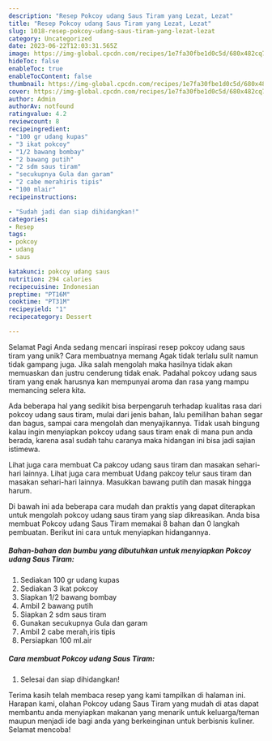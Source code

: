 ```yaml
---
description: "Resep Pokcoy udang Saus Tiram yang Lezat, Lezat"
title: "Resep Pokcoy udang Saus Tiram yang Lezat, Lezat"
slug: 1018-resep-pokcoy-udang-saus-tiram-yang-lezat-lezat
category: Uncategorized
date: 2023-06-22T12:03:31.565Z
image: https://img-global.cpcdn.com/recipes/1e7fa30fbe1d0c5d/680x482cq70/pokcoy-udang-saus-tiram-foto-resep-utama.jpg
hideToc: false
enableToc: true
enableTocContent: false
thumbnail: https://img-global.cpcdn.com/recipes/1e7fa30fbe1d0c5d/680x482cq70/pokcoy-udang-saus-tiram-foto-resep-utama.jpg
cover: https://img-global.cpcdn.com/recipes/1e7fa30fbe1d0c5d/680x482cq70/pokcoy-udang-saus-tiram-foto-resep-utama.jpg
author: Admin
authorAv: notfound
ratingvalue: 4.2
reviewcount: 8
recipeingredient:
- "100 gr udang kupas"
- "3 ikat pokcoy"
- "1/2 bawang bombay"
- "2 bawang putih"
- "2 sdm saus tiram"
- "secukupnya Gula dan garam"
- "2 cabe merahiris tipis"
- "100 mlair"
recipeinstructions:

- "Sudah jadi dan siap dihidangkan!"
categories:
- Resep
tags:
- pokcoy
- udang
- saus

katakunci: pokcoy udang saus 
nutrition: 294 calories
recipecuisine: Indonesian
preptime: "PT16M"
cooktime: "PT31M"
recipeyield: "1"
recipecategory: Dessert

---
```



Selamat Pagi Anda sedang mencari inspirasi resep pokcoy udang saus tiram yang unik? Cara membuatnya memang Agak tidak terlalu sulit namun tidak gampang juga. Jika salah mengolah maka hasilnya tidak akan memuaskan dan justru cenderung tidak enak. Padahal pokcoy udang saus tiram yang enak harusnya kan mempunyai aroma dan rasa yang mampu memancing selera kita.


Ada beberapa hal yang sedikit bisa berpengaruh terhadap kualitas rasa dari pokcoy udang saus tiram, mulai dari jenis bahan, lalu pemilihan bahan segar dan bagus, sampai cara mengolah dan menyajikannya. Tidak usah bingung kalau ingin menyiapkan pokcoy udang saus tiram enak di mana pun anda berada, karena asal sudah tahu caranya maka hidangan ini bisa jadi sajian istimewa.

Lihat juga cara membuat Ca pakcoy udang saus tiram dan masakan sehari-hari lainnya. Lihat juga cara membuat Udang pakcoy telur saus tiram dan masakan sehari-hari lainnya. Masukkan bawang putih dan masak hingga harum.


Di bawah ini ada beberapa cara mudah dan praktis yang dapat diterapkan untuk mengolah pokcoy udang saus tiram yang siap dikreasikan. Anda bisa membuat Pokcoy udang Saus Tiram memakai 8 bahan dan 0 langkah pembuatan. Berikut ini cara untuk menyiapkan hidangannya.

<!--inarticleads1-->

##### Bahan-bahan dan bumbu yang dibutuhkan untuk menyiapkan Pokcoy udang Saus Tiram:

1. Sediakan 100 gr udang kupas
1. Sediakan 3 ikat pokcoy
1. Siapkan 1/2 bawang bombay
1. Ambil 2 bawang putih
1. Siapkan 2 sdm saus tiram
1. Gunakan secukupnya Gula dan garam
1. Ambil 2 cabe merah,iris tipis
1. Persiapkan 100 ml.air




<!--inarticleads2-->

##### Cara membuat Pokcoy udang Saus Tiram:


1. Selesai dan siap dihidangkan!



Terima kasih telah membaca resep yang kami tampilkan di halaman ini. Harapan kami, olahan Pokcoy udang Saus Tiram yang mudah di atas dapat membantu anda menyiapkan makanan yang menarik untuk keluarga/teman maupun menjadi ide bagi anda yang berkeinginan untuk berbisnis kuliner. Selamat mencoba!
